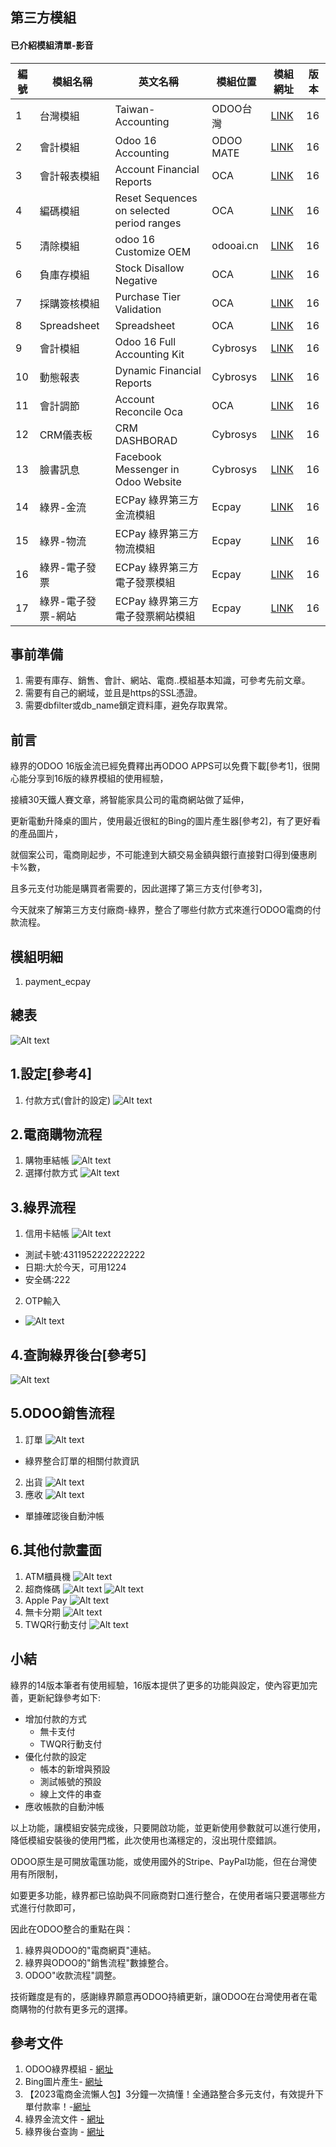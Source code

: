 ## 第三方模組
#### 已介紹模組清單-影音
|編號|模組名稱|英文名稱|模組位置|模組網址|版本|
|--|--|--|--|--|--|
|1|台灣模組|Taiwan-Accounting|ODOO台灣|[LINK](https://apps.odoo.com/apps/modules/14.0/l10n_tw/)|16|
|2|會計模組|Odoo 16 Accounting|ODOO MATE|[LINK](https://apps.odoo.com/apps/modules/16.0/om_account_accountant/)|16|
|3|會計報表模組|Account Financial Reports|OCA|[LINK](https://apps.odoo.com/apps/modules/16.0/account_financial_report/)|16|
|4|編碼模組|Reset Sequences on selected period ranges|OCA|[LINK](https://apps.odoo.com/apps/modules/16.0/sequence_reset_period/)|16|
|5|清除模組|odoo 16 Customize OEM|odooai.cn|[LINK](https://apps.odoo.com/apps/modules/16.0/app_odoo_customize/)|16|
|6|負庫存模組|Stock Disallow Negative|OCA|[LINK](https://apps.odoo.com/apps/modules/16.0/stock_no_negative/)|16|
|7|採購簽核模組|Purchase Tier Validation|OCA|[LINK](https://apps.odoo.com/apps/modules/16.0/purchase_tier_validation/)|16|
|8|Spreadsheet|Spreadsheet|OCA|[LINK](https://github.com/OCA/spreadsheet)|16|
|9|會計模組|Odoo 16 Full Accounting Kit|Cybrosys|[LINK](https://apps.odoo.com/apps/modules/16.0/base_accounting_kit/)|16|
|10|動態報表|Dynamic Financial Reports|Cybrosys|[LINK](https://apps.odoo.com/apps/modules/16.0/dynamic_accounts_report/)|16|
|11|會計調節|Account Reconcile Oca|OCA|[LINK](https://apps.odoo.com/apps/modules/16.0/account_reconcile_oca/)|16|
|12|CRM儀表板|CRM DASHBORAD|Cybrosys|[LINK](https://apps.odoo.com/apps/modules/16.0/crm_dashboard/)|16|
|13|臉書訊息|Facebook Messenger in Odoo Website|Cybrosys|[LINK](https://apps.odoo.com/apps/modules/16.0/fb_messenger/)|16|
|14|綠界-金流|ECPay 綠界第三方金流模組|Ecpay|[LINK](https://apps.odoo.com/apps/modules/16.0/payment_ecpay/)|16|
|15|綠界-物流|ECPay 綠界第三方物流模組|Ecpay|[LINK](https://apps.odoo.com/apps/modules/16.0/logistic_ecpay/)|16|
|16|綠界-電子發票|ECPay 綠界第三方電子發票模組|Ecpay|[LINK](https://apps.odoo.com/apps/modules/16.0/ecpay_invoice_tw/)|16|
|17|綠界-電子發票-網站|ECPay 綠界第三方電子發票網站模組|Ecpay|[LINK](https://apps.odoo.com/apps/modules/16.0/ecpay_invoice_website/)|16|

## 事前準備
1. 需要有庫存、銷售、會計、網站、電商..模組基本知識，可參考先前文章。
2. 需要有自己的網域，並且是https的SSL憑證。
3. 需要dbfilter或db_name鎖定資料庫，避免存取異常。

## 前言
綠界的ODOO 16版金流已經免費釋出再ODOO APPS可以免費下載[參考1]，很開心能分享到16版的綠界模組的使用經驗，

接續30天鐵人賽文章，將智能家具公司的電商網站做了延伸，

更新電動升降桌的圖片，使用最近很紅的Bing的圖片產生器[參考2]，有了更好看的產品圖片，

就個案公司，電商剛起步，不可能達到大額交易金額與銀行直接對口得到優惠刷卡%數，

且多元支付功能是購買者需要的，因此選擇了第三方支付[參考3]，

今天就來了解第三方支付廠商-綠界，整合了哪些付款方式來進行ODOO電商的付款流程。

## 模組明細
1. payment_ecpay

## 總表
![Alt text](https://github.com/ksharry/odoo-repository/blob/main/pic/E160101.png?raw=true)


## 1.設定[參考4]
1. 付款方式(會計的設定)
![Alt text](https://github.com/ksharry/odoo-repository/blob/main/pic/E160104.png?raw=true)

## 2.電商購物流程
1. 購物車結帳
![Alt text](https://github.com/ksharry/odoo-repository/blob/main/pic/E160103.png?raw=true)
2. 選擇付款方式
![Alt text](https://github.com/ksharry/odoo-repository/blob/main/pic/E160102.png?raw=true)

## 3.綠界流程
1. 信用卡結帳
![Alt text](https://github.com/ksharry/odoo-repository/blob/main/pic/E160105.png?raw=true)
  + 測試卡號:4311952222222222
  + 日期:大於今天，可用1224
  + 安全碼:222
2. OTP輸入
  + ![Alt text](https://github.com/ksharry/odoo-repository/blob/main/pic/E160106.png?raw=true)

## 4.查詢綠界後台[參考5]
![Alt text](https://github.com/ksharry/odoo-repository/blob/main/pic/E160117.png?raw=true) 

## 5.ODOO銷售流程
1. 訂單
![Alt text](https://github.com/ksharry/odoo-repository/blob/main/pic/E160108.png?raw=true)
  + 綠界整合訂單的相關付款資訊
2. 出貨
![Alt text](https://github.com/ksharry/odoo-repository/blob/main/pic/E160109.png?raw=true)
3. 應收
![Alt text](https://github.com/ksharry/odoo-repository/blob/main/pic/E160110.png?raw=true)
  + 單據確認後自動沖帳


## 6.其他付款畫面
1. ATM櫃員機
![Alt text](https://github.com/ksharry/odoo-repository/blob/main/pic/E160112.png?raw=true)
2. 超商條碼
![Alt text](https://github.com/ksharry/odoo-repository/blob/main/pic/E160113.png?raw=true)
![Alt text](https://github.com/ksharry/odoo-repository/blob/main/pic/E160114.png?raw=true)
3. Apple Pay
![Alt text](https://github.com/ksharry/odoo-repository/blob/main/pic/E160117.png?raw=true)
4. 無卡分期
![Alt text](https://github.com/ksharry/odoo-repository/blob/main/pic/E160115.png?raw=true)
5. TWQR行動支付
![Alt text](https://github.com/ksharry/odoo-repository/blob/main/pic/E160116.png?raw=true)

## 小結
綠界的14版本筆者有使用經驗，16版本提供了更多的功能與設定，使內容更加完善，更新紀錄參考如下:
  + 增加付款的方式
    + 無卡支付
    + TWQR行動支付
  + 優化付款的設定
    + 帳本的新增與預設
    + 測試帳號的預設
    + 線上文件的串查
  +  應收帳款的自動沖帳

以上功能，讓模組安裝完成後，只要開啟功能，並更新使用參數就可以進行使用，降低模組安裝後的使用門檻，此次使用也滿穩定的，沒出現什麼錯誤。

ODOO原生是可開放電匯功能，或使用國外的Stripe、PayPal功能，但在台灣使用有所限制，

如要更多功能，綠界都已協助與不同廠商對口進行整合，在使用者端只要選哪些方式進行付款即可，

因此在ODOO整合的重點在與：
1. 綠界與ODOO的"電商網頁"連結。
2. 綠界與ODOO的"銷售流程"數據整合。
3. ODOO"收款流程"調整。

技術難度是有的，感謝綠界願意再ODOO持續更新，讓ODOO在台灣使用者在電商購物的付款有更多元的選擇。

## 參考文件
1. ODOO綠界模組 - [網址](https://apps.odoo.com/apps/modules/browse?search=ecpay)
2. Bing圖片產生- [網址](https://www.bing.com/images/create?FORM=GENILP)
3. 【2023電商金流懶人包】3分鐘一次搞懂！全通路整合多元支付，有效提升下單付款率！-[網址](https://www.cyberbiz.io/blog/2020%E9%9B%BB%E5%95%86%E9%87%91%E6%B5%81%E6%87%B6%E4%BA%BA%E5%8C%85-%E5%85%A8%E9%80%9A%E8%B7%AF%E6%95%B4%E5%90%88%E3%80%8C%E5%A4%9A%E5%85%83%E6%94%AF%E4%BB%98%E3%80%8D/)
4. 綠界金流文件 - [網址](https://developers.ecpay.com.tw/?p=2509)
5. 綠界後台查詢 - [網址](https://vendor-stage.ecpay.com.tw/)
